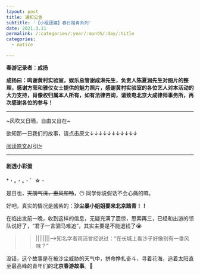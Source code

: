 ```yaml
---
layout: post
title: 通知公告
subtitle: '【小组团建】春日踏青系列'
date: 2021.3.11
permalink: /:categories/:year/:month/:day/:title
categories:
  - notice

---
```



**春游记录者：成扬**

**成扬曰：鸣谢黄村实验室，娱乐总管谢成淋先生，负责人陈夏润先生对图片的整理，感谢方莹和雅仪女士提供的魅力照片，感谢黄村实验室的各位艺人对本活动的大力支持，肖像权归属本人所有，如有法律咨询，请致电北京大成律师事务所，再次感谢各位的参与！**

----------------------

~风吹又日晒，自由又自在~

欲知那一日我们的故事，请点击原文↓↓↓↓↓↓↓↓↓↓↓


[阅读原文ᕕ(ᐛ)ᕗ](https://www.wolai.com/pxr6T2Wjh2Qyq2YAMcvwn4?theme=light)

----------------
#### 剧透小彩蛋

*・。・。・゜☆・

是日也，~~天朗气清，惠风和畅~~，😶 同学你说假话不会心痛的嘛。

好吧，真实的情况是酱紫的：**沙尘暴小姐姐要来北京踏青！！**

在临出发前一晚，收到这样的信息，无疑充满了震惊，思索再三，已经和出游的领队说好了，“君子一言驷马难追”，其实主要是不能退钱了😭 

>>  ||||||||——>知名学者雨洁曾经说过：“在长城上看沙子好像别有一番风味？”

没错，这个故事是在被沙尘威胁的天气中，拼命挣扎奋斗，寻着花海，追着太阳直至最高峰的青年们的**北京春游故事**。🙌


